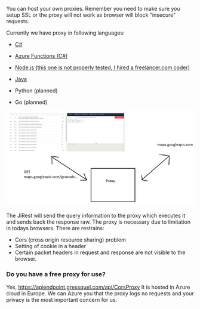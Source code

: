 You can host your own proxies. Remember you need to make sure you setup SSL or the proxy will not work as browser will block "insecure" requests.

Currently we have proxy in following languages:
* [C#](https://github.com/San-Jeevan/jirest-proxy-csharp)
* [Azure Functions (C#)](https://github.com/San-Jeevan/jirest-proxy-azurefunc)
* [Node.js (this one is not properly tested, I hired a freelancer.com coder)](https://github.com/San-Jeevan/jirest-proxy-node)
* [Java](https://github.com/San-Jeevan/jirest-proxy-java/)

* Python (planned)
* Go (planned)


![How the proxy works](https://github.com/San-Jeevan/JiRESTProxies/raw/master/JirestIllustration.png)

The JiRest will send the query information to the proxy which executes it and sends back the response raw.
The proxy is necessary due to limitation in todays browsers. There are restrains:

- Cors (cross origin resource sharing) problem
- Setting of cookie in a header
- Certain packet headers in request and response are not visible to the browser.


### Do you have a free proxy for use?
Yes, https://apiendpoint.gressquel.com/api/CorsProxy
It is hosted in Azure cloud in Europe.
We can Azure you that the proxy logs no requests and your privacy is the most important concern for us.



